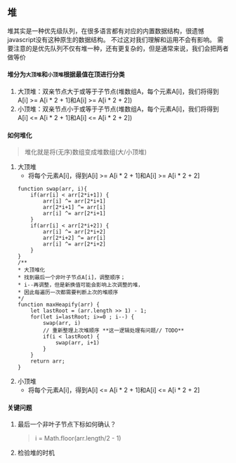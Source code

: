 ## 堆
堆其实是一种优先级队列，在很多语言都有对应的内置数据结构，很遗憾javascript没有这种原生的数据结构。 不过这对我们理解和运用不会有影响。
需要注意的是优先队列不仅有堆一种，还有更复杂的，但是通常来说，我们会把两者做等价
#### 堆分为`大顶堆`和`小顶堆`根据最值在顶进行分类
1. 大顶堆：双亲节点大于或等于子节点(堆数组A，每个元素A[i]，我们将得到A[i] >= A[i * 2 + 1]和A[i] >= A[i * 2 + 2])
2. 小顶堆：双亲节点小于或等于子节点(堆数组A，每个元素A[i]，我们将得到A[i] <= A[i * 2 + 1]和A[i] <= A[i * 2 + 2])

#### 如何堆化
> 堆化就是将(无序)数组变成堆数组(大/小顶堆)
1. 大顶堆
    - 将每个元素A[i]，得到A[i] >= A[i * 2 + 1]和A[i] >= A[i * 2 + 2]
    ```
    function swap(arr, i){
        if(arr[i] < arr[2*i+1]) {
            arr[i] ^= arr[2*i+1]
            arr[2*i+1] ^= arr[i]
            arr[i] ^= arr[2*i+1]
        }
        if(arr[i] < arr[2*i+2]) {
            arr[i] ^= arr[2*i+2]
            arr[2*i+2] ^= arr[i]
            arr[i] ^= arr[2*i+2]
        }
    }
    /**
    * 大顶堆化
    * 找到最后一个非叶子节点A[i]，调整顺序；
    * i--再调整，但是新换值可能会影响上次调整的堆，
    * 因此每遍历一次都需要判断上次的堆顺序
    */
    function maxHeapify(arr) {
        let lastRoot = (arr.length >> 1) - 1;
        for(let i=lastRoot; i>=0 ; i--) {
            swap(arr, i)
            // 重新整理上次堆顺序 **这一逻辑处理有问题// TODO**
            if(i < lastRoot) {
                swap(arr, i+1)
            }
        }
        return arr;
    }
    ```
2. 小顶堆
    - 将每个元素A[i]，得到A[i] <= A[i * 2 + 1]和A[i] <= A[i * 2 + 2]

#### 关键问题
1. 最后一个非叶子节点下标如何确认？
    > i = Math.floor(arr.length/2 - 1) 
2. 检验堆的时机
